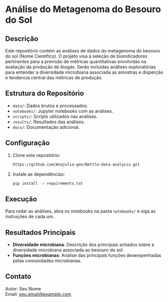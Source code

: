 # Análise do Metagenoma do Besouro do Sol

## Descrição
Este repositório contém as análises de dados do metagenoma do besouro do sol (Nome Científico). O projeto visa a seleção de bioindicadores pertinentes para a previsão de métricas quantitativas envolvidas na avaliação da produção de biogás. Serão incluídas análises exploratórias para entender a diversidade microbiana associada as amostras e disperção e tendencia central das métricas de produção.

## Estrutura do Repositório
- `data/`: Dados brutos e processados.
- `notebooks/`: Jupyter notebooks com as análises.
- `scripts/`: Scripts utilizados nas análises.
- `results/`: Resultados das análises.
- `docs/`: Documentação adicional.

## Configuração
1. Clone este repositório:
    ```bash
    https://github.com/Anajulia-gon/Bettle-data-analysis.git
    ```
2. Instale as dependências:
    ```bash
    pip install -r requirements.txt
    ```

## Execução
Para rodar as análises, abra os notebooks na pasta `notebooks/` e siga as instruções de cada um.

## Resultados Principais
- **Diversidade microbiana**: Descrição dos principais achados sobre a diversidade microbiana associada ao besouro do sol.
- **Funções microbianas**: Análise das principais funções desempenhadas pelas comunidades microbianas.

## Contato
Autor: Seu Nome  
Email: seu.email@example.com
